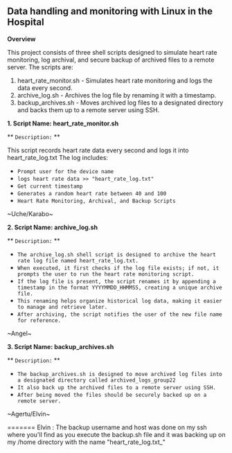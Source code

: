
## Data handling and monitoring with Linux in the Hospital

**Overview**

This project consists of three shell scripts designed to simulate heart rate monitoring, log archival, and secure backup of archived files to a remote server. The scripts are:

1. heart_rate_monitor.sh - Simulates heart rate monitoring and logs the data every second.
2. archive_log.sh - Archives the log file by renaming it with a timestamp.
3. backup_archives.sh - Moves archived log files to a designated directory and backs them up to a remote server using SSH.

**1. Script Name: heart_rate_monitor.sh**
  
  ** `Description:` **

This script records heart rate data every second and logs it into heart_rate_log.txt The log includes:
* `Prompt user for the device name`
* `logs heart rate data >> "heart_rate_log.txt"`
* `Get current timestamp`
* `Generates a random heart rate between 40 and 100`
* `Heart Rate Monitoring, Archival, and Backup Scripts`

~Uche/Karabo~

**2. Script Name: archive_log.sh**

  ** `Description:` **

* `The archive_log.sh shell script is designed to archive the heart rate log file named heart_rate_log.txt.`
* `When executed, it first checks if the log file exists; if not, it prompts the user to run the heart rate monitoring script.`
* `If the log file is present, the script renames it by appending a timestamp in the format YYYYMMDD_HHMMSS, creating a unique archive file.`
* `This renaming helps organize historical log data, making it easier to manage and retrieve later.`
* `After archiving, the script notifies the user of the new file name for reference.`

~Angel~

**3. Script Name: backup_archives.sh**

  ** `Description:` **

* `The backup_archives.sh is designed to move archived log files into a designated directory called archived_logs_group22`
* `It also back up the archived files to a remote server using SSH.`
* `After being moved the files should be securely backed up on a remote server.`

~Agertu/Elvin~

=======
Elvin : The backup username and host was done on my ssh where you'll find as you execute the backup.sh file and it was backing up on my /home directory with the name "heart_rate_log.txt_"
